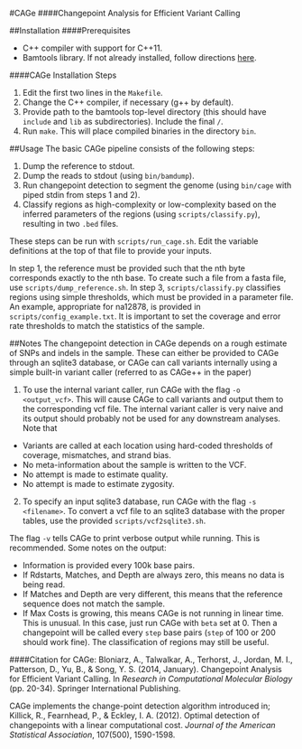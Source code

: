 #CAGe
####Changepoint Analysis for Efficient Variant Calling

##Installation
####Prerequisites
* C++ compiler with support for C++11.
* Bamtools library.  If not already installed, follow directions [here](https://github.com/pezmaster31/bamtools/wiki).

####CAGe Installation Steps
1. Edit the first two lines in the `Makefile`.
  1. Change the C++ compiler, if necessary (g++ by default).
  2. Provide path to the bamtools top-level directory (this should have `include` and `lib` as subdirectories). Include the final `/`.
2. Run `make`. This will place compiled binaries in the directory `bin`.

##Usage
The basic CAGe pipeline consists of the following steps:

1. Dump the reference to stdout.
2. Dump the reads to stdout (using `bin/bamdump`).
3. Run changepoint detection to segment the genome (using `bin/cage` with piped stdin from steps 1 and 2).
4. Classify regions as high-complexity or low-complexity based on the inferred parameters of the regions (using `scripts/classify.py`), resulting in two `.bed` files.

These steps can be run with `scripts/run_cage.sh`. Edit the variable definitions at the top of that file to provide your inputs. 

In step 1, the reference must be provided such that the nth byte corresponds exactly to the nth base. To create such a file from a fasta file, use `scripts/dump_reference.sh`.
In step 3, `scripts/classify.py` classifies regions using simple thresholds, which must be provided in a parameter file. An example, appropriate for na12878, is provided in `scripts/config_example.txt`. It is important to set the coverage and error rate thresholds to match the statistics of the sample.

##Notes
The changepoint detection in CAGe depends on a rough estimate of SNPs and indels in the sample. These can either be provided to CAGe through an sqlite3 database, or CAGe can call variants internally using a simple built-in variant caller (referred to as CAGe++ in the paper)

1. To use the internal variant caller, run CAGe with the flag `-o <output_vcf>`.  This will cause CAGe to call variants and output them to the corresponding vcf file.  The internal variant caller is very naive and its output should probably not be used for any downstream analyses. Note that

  * Variants are called at each location using hard-coded thresholds of coverage, mismatches, and strand bias.
  * No meta-information about the sample is written to the VCF.
  * No attempt is made to estimate quality.
  * No attempt is made to estimate zygosity.

2. To specify an input sqlite3 database, run CAGe with the flag `-s <filename>`.  To convert a vcf file to an sqlite3 database with the proper tables, use the provided `scripts/vcf2sqlite3.sh`.

The flag `-v` tells CAGe to print verbose output while running. This is recommended. Some notes on the output:

* Information is provided every 100k base pairs.
* If Rdstarts, Matches, and Depth are always zero, this means no data is being read.
* If Matches and Depth are very different, this means that the reference sequence does not match the sample.
* If Max Costs is growing, this means CAGe is not running in linear time. This is unusual. In this case, just run CAGe with `beta` set at 0. Then a changepoint will be called every `step` base pairs (`step` of 100 or 200 should work fine). The classification of regions may still be useful.

####Citation for CAGe:
Bloniarz, A., Talwalkar, A., Terhorst, J., Jordan, M. I., Patterson, D., Yu, B., & Song, Y. S. (2014, January). Changepoint Analysis for Efficient Variant Calling. In *Research in Computational Molecular Biology* (pp. 20-34). Springer International Publishing.

CAGe implements the change-point detection algorithm introduced in;
Killick, R., Fearnhead, P., & Eckley, I. A. (2012). Optimal detection of changepoints with a linear computational cost. *Journal of the American Statistical Association*, 107(500), 1590-1598.
